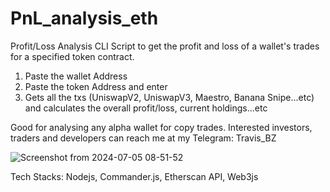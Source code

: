 # PnL_analysis_eth
Profit/Loss Analysis CLI Script to get the profit and loss of a wallet's trades for a specified token contract.

1. Paste the wallet Address
2. Paste the token Address and enter
3. Gets all the txs (UniswapV2, UniswapV3, Maestro, Banana Snipe...etc) and calculates the overall profit/loss, current holdings...etc

Good for analysing any alpha wallet for copy trades. Interested investors, traders and developers can reach me at my Telegram: Travis_BZ

![Screenshot from 2024-07-05 08-51-52](https://github.com/TrasherTravis/PnL_analysis_eth/assets/69963432/73a1d4f8-47ae-4488-9df0-7feaf9b21c17)

Tech Stacks: Nodejs, Commander.js, Etherscan API, Web3js

